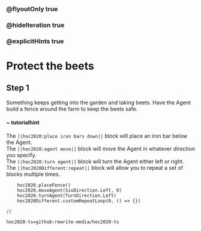 ### @flyoutOnly true
### @hideIteration true
### @explicitHints true

# Protect the beets

## Step 1
Something keeps getting into the garden and taking beets. Have the Agent build a fence around the farm to keep the beets safe.

#### ~ tutorialhint 
The ``||hoc2020:place iron bars down||`` block will place an iron bar below the Agent.  
The ``||hoc2020:agent move||`` block will move the Agent in whatever direction you specify.  
The ``||hoc2020:turn agent||`` block will turn the Agent either left or right.  
The ``||hoc2020Different:repeat||`` block will allow you to repeat a set of blocks multiple times.


```ghost
    hoc2020.placeFence()
    hoc2020.moveAgent(SixDirection.Left, 0)
    hoc2020.turnAgent(TurnDirection.Left)  
    hoc2020Different.customRepeatLoop(0, () => {})
```
```template
//
```
```package
hoc2020-ts=github:rewrite-media/hoc2020-ts
```